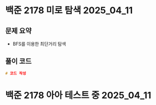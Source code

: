# 백준 2178 미로 탐색 2025_04_11

## 문제 요약
- BFS를 이용한 최단거리 탐색

## 풀이 코드
```C
# 코드 작성
```

# 백준 2178 아아 테스트 중 2025_04_11